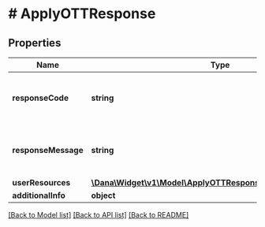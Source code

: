 # # ApplyOTTResponse

## Properties

Name | Type | Description | Notes
------------ | ------------- | ------------- | -------------
**responseCode** | **string** | Response code. https://dashboard.dana.id/api-docs/read/109#HTML-API-ApplyOTT-ResponseCodeandMessage |
**responseMessage** | **string** | Response message. https://dashboard.dana.id/api-docs/read/109#HTML-API-ApplyOTT-ResponseCodeandMessage |
**userResources** | [**\Dana\Widget\v1\Model\ApplyOTTResponseUserResourcesInner[]**](ApplyOTTResponseUserResourcesInner.md) | User resources |
**additionalInfo** | **object** | Additional information | [optional]

[[Back to Model list]](../../README.md#models) [[Back to API list]](../../README.md#endpoints) [[Back to README]](../../README.md)
